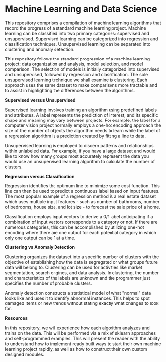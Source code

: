 # Machine Learning and Data Science
This repository comprises a compilation of machine learning algorithms that record the progress of a standard machine learning project. Machine learning can be classified into two primary categories: supervised and unsupervised. Supervised learning can be categorized into regression and classification techniques. Unsupervised learning can be separated into clustering and anomaly detection.

This repository follows the standard progression of a machine learning project: data organization and analysis, model selection, and model comparison. The selection of models is initially categorized into supervised and unsupervised, followed by regression and classification. The sole unsupervised learning technique we shall examine is clustering. Each approach uses the same dataset to make comparisons more tractable and to assist in highlighting the differences between the algorithms.


**Supervised versus Unsupervised**

Supervised learning involves training an algorithm using predefined labels and attributes. A label represents the prediction of interest, and its specific shape and meaning may vary between projects. For example, the label for a computer vision project normally employs a one-hot encoding approach the size of the number of objects the algorithm needs to learn while the label of a regression algorithm is a prediction created by fitting a line to data.

Unsupervised learning is employed to discern patterns and relationships within unlabeled data. For example, if you have a large dataset and would like to know how many groups most accurately represent the data you would use an unsupervised learning algorithm to calculate the number of clusters.


**Regression versus Classification**

Regression identifies the optimum line to minimize some cost function. This line can then be used to predict a continuous label based on input features. The most popular example of a regression method is a real estate dataset which uses multiple input features - such as number of bathrooms, number of bedrooms, house size, and lot size - to forecast the sale price of a home.

Classification employs input vectors to derive a 0/1 label anticipating if a combination of input vectors corresponds to a category or not. If there are numerous categories, this can be accomplished by utilizing one-hot encoding where there are one output for each potential category in which only one output can be 1 at a time.


**Clustering vs Anomaly Detection**

Clustering organizes the dataset into a specific number of clusters with the objective of establishing how the data is segregated or what groups future data will belong to. Clustering can be used for activities like market segmentation, search engines, and data analysis. In clustering, the number and characteristics of the labels are unknown and the programmer just specifies the number of probable clusters.

Anomaly detection constructs a statistical model of what "normal" data looks like and uses it to identify abnormal instances. This helps to spot damaged items or new trends without stating exactly what changes to look for.


**Resources**

In this repository, we will experience how each algorithm analyzes and trains on the data. This will be performed via a mix of sklearn approaches and self-programmed examples. This will present the reader with 
the ability to understand how to implement ready built ways to start their own machine learning project rapidly, as well as how to construct their own custom designed modules.
